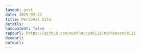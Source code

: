 ```yaml
---
layout: post
date: 2025-03-21
title: Personal Site
details:
hascontent: false
repourl: https://github.com/minhhoccode111/minhhoccode111
demourl:
noteurl:
---
```



